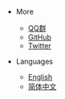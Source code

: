 - More
    - [QQ群](https://jq.qq.com/?_wv=1027&k=gdWqppEO)
    - [GitHub](https://github.com/SinoAHpx/Mirai.Net)
    - [Twitter](https://twitter.com/AHpxEx)

- Languages
    - [English](/)
    - [简体中文](/zh-cn/)
